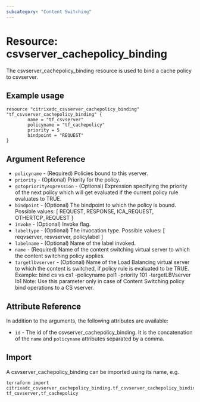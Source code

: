 ```yaml
---
subcategory: "Content Switching"
---
```


# Resource: csvserver_cachepolicy_binding

The csvserver_cachepolicy_binding resource is used to bind a cache policy to csvserver.


## Example usage

```hcl
resource "citrixadc_csvserver_cachepolicy_binding" "tf_csvserver_cachepolicy_binding" {
        name = "tf_csvserver"
        policyname = "tf_cachepolicy"
        priority = 5       
		bindpoint = "REQUEST" 
}
```


## Argument Reference

* `policyname` - (Required) Policies bound to this vserver.
* `priority` - (Optional) Priority for the policy.
* `gotopriorityexpression` - (Optional) Expression specifying the priority of the next policy which will get evaluated if the current policy rule evaluates to TRUE.
* `bindpoint` - (Optional) The bindpoint to which the policy is bound. Possible values: [ REQUEST, RESPONSE, ICA_REQUEST, OTHERTCP_REQUEST ]
* `invoke` - (Optional) Invoke flag.
* `labeltype` - (Optional) The invocation type. Possible values: [ reqvserver, resvserver, policylabel ]
* `labelname` - (Optional) Name of the label invoked.
* `name` - (Required) Name of the content switching virtual server to which the content switching policy applies.
* `targetlbvserver` - (Optional) Name of the Load Balancing virtual server to which the content is switched, if policy rule is evaluated to be TRUE. Example: bind cs vs cs1 -policyname pol1 -priority 101 -targetLBVserver lb1 Note: Use this parameter only in case of Content Switching policy bind operations to a CS vserver.


## Attribute Reference

In addition to the arguments, the following attributes are available:

* `id` - The id of the csvserver_cachepolicy_binding. It is the concatenation of the `name` and `policyname` attributes separated by a comma.


## Import

A csvserver_cachepolicy_binding can be imported using its name, e.g.

```shell
terraform import citrixadc_csvserver_cachepolicy_binding.tf_csvserver_cachepolicy_binding tf_csvserver,tf_cachepolicy
```
